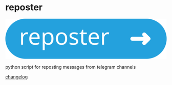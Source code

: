 # reposter

<img src="reposter/icons/wide.svg">

python script for reposting messages from telegram channels

[changelog](changelog.md)
